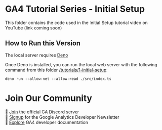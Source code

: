 # GA4 Tutorial Series - Initial Setup

This folder contains the code used in the Initial Setup tutorial video on
YouTube (link coming soon)

## How to Run this Version

The local server requires [Deno](https://deno.land)

Once Deno is installed, you can run the local web server with the following
command from this folder
[/tutorials/1-initial-setup](/tutorials/1-initial-setup):

```
deno run --allow-net --allow-read ./src/index.ts
```

# Join Our Community

💬 [Join](https://discord.gg/65mah7ZZsG) the official GA Discord server\
📝 [Signup](https://groups.google.com/g/google-analytics-developer-newsletter)
for the Google Analytics Developer Newsletter\
📄 [Explore](https://developers.google.com/analytics/) GA4 developer
documentation

